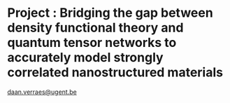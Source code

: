 # Project : Bridging the gap between density functional theory and quantum tensor networks to accurately model strongly correlated nanostructured materials
daan.verraes@ugent.be
